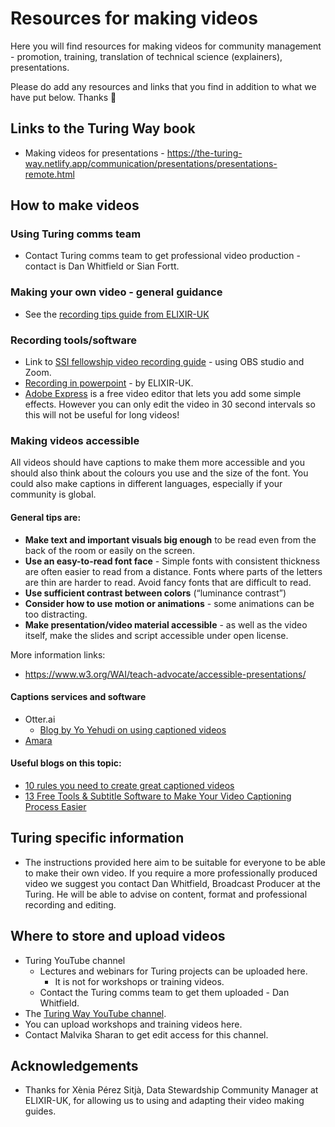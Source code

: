 # Resources for making videos

Here you will find resources for making videos for community management - promotion, training, translation of technical science (explainers), presentations. 

Please do add any resources and links that you find in addition to what we have put below. Thanks 🙌

## Links to the Turing Way book
* Making videos for presentations - https://the-turing-way.netlify.app/communication/presentations/presentations-remote.html


## How to make videos

### Using Turing comms team
* Contact Turing comms team to get professional video production - contact is Dan Whitfield or Sian Fortt. 

### Making your own video - general guidance
* See the [recording tips guide from ELIXIR-UK](https://github.com/alan-turing-institute/open-community-building/blob/video-resources-docs/resources/videos/recording-tips.md)

### Recording tools/software
* Link to [SSI fellowship video recording guide](https://www.software.ac.uk/fellowship-programme/2022/application-video-guide) - using OBS studio and Zoom.
* [Recording in powerpoint](https://github.com/alan-turing-institute/open-community-building/blob/video-resources-docs/resources/videos/how-to-record-powerpoint-windows.pdf) - by ELIXIR-UK.
* [Adobe Express](https://www.adobe.com/express/?sdid=SL4KM9XN&mv=search&ef_id=Cj0KCQjwxIOXBhCrARIsAL1QFCaOkz_ueKsN_5a6bps292Zt68BgNBDFTuB46uss9MpkryzbNR5cC7kaAgV3EALw_wcB:G:s&s_kwcid=AL!3085!3!589020195299!p!!g!!express%20adobe!16624093353!135127940375) is a free video editor that lets you add some simple effects. However you can only edit the video in 30 second intervals so this will not be useful for long videos!

### Making videos accessible
All videos should have captions to make them more accessible and you should also think about the colours you use and the size of the font. You could also make captions in different languages, especially if your community is global. 

#### General tips are:
* **Make text and important visuals big enough** to be read even from the back of the room or easily on the screen.
* **Use an easy-to-read font face** - Simple fonts with consistent thickness are often easier to read from a distance. Fonts where parts of the letters are thin are harder to read. Avoid fancy fonts that are difficult to read.
* **Use sufficient contrast between colors** (“luminance contrast”)
* **Consider how to use motion or animations** - some animations can be too distracting.
* **Make presentation/video material accessible** - as well as the video itself, make the slides and script accessible under open license. 

More information links:
* https://www.w3.org/WAI/teach-advocate/accessible-presentations/

#### Captions services and software
  * Otter.ai
    * [Blog by Yo Yehudi on using captioned videos](https://openlifesci.org/posts/2020/12/16/streaming-to-youtube-and-to-otter-at-once/) 
  * [Amara](https://amara.org/en/) 

#### Useful blogs on this topic:
* [10 rules you need to create great captioned videos](https://meryl.net/10-rules-you-need-to-create-great-captioned-videos/)
* [13 Free Tools & Subtitle Software to Make Your Video Captioning Process Easier](https://blog.amara.org/2018/05/02/10-free-tools-to-make-your-captioning-process-easier-in-2018/)

## Turing specific information
* The instructions provided here aim to be suitable for everyone to be able to make their own video. If you require a more professionally produced video we suggest you contact Dan Whitfield, Broadcast Producer at the Turing. He will be able to advise on content, format and professional recording and editing.

## Where to store and upload videos
* Turing YouTube channel
  * Lectures and webinars for Turing projects can be uploaded here. 
    * It is not for workshops or training videos.  
  * Contact the Turing comms team to get them uploaded - Dan Whitfield. 
* The [Turing Way YouTube channel](https://www.youtube.com/c/theturingway).
 * You can upload workshops and training videos here.  
  * Contact Malvika Sharan to get edit access for this channel. 

## Acknowledgements
* Thanks for Xènia Pérez Sitjà, Data Stewardship Community Manager at ELIXIR-UK, for allowing us to using and adapting their video making guides.  


